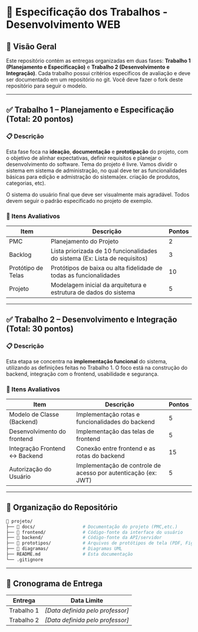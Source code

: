 # 📘 Especificação dos Trabalhos -  Desenvolvimento WEB

## 📌 Visão Geral

Este repositório contém as entregas organizadas em duas fases: **Trabalho 1 (Planejamento e Especificação)** e **Trabalho 2 (Desenvolvimento e Integração)**. Cada trabalho possui critérios específicos de avaliação e deve ser documentado em um repositório no git. Você deve fazer o fork deste repositório para seguir o modelo. 

---

## ✅ Trabalho 1 – Planejamento e Especificação (Total: 20 pontos)

### 📋 Descrição

Esta fase foca na **ideação**, **documentação** e **prototipação** do projeto, com o objetivo de alinhar expectativas, definir requisitos e planejar o desenvolvimento do software. Tema do projeto é livre. 
Vamos dividir o sistema em sistema de administração, no qual deve ter as funcionalidades básicas para edição e admistração do sistema(ex. criação de produtos, categorias, etc). 

O sistema do usuário final que deve ser visualmente mais agradável. Todos devem seguir o padrão especificado no projeto de exemplo. 

### 📂 Itens Avaliativos

| Item | Descrição | Pontos |
|------|-----------|--------|
| PMC |  Planejamento do Projeto | 2 |
| Backlog | Lista priorizada de 10 funcionalidades do sistema (Ex: Lista de requisitos) | 3 |
| Protótipo de Telas | Protótipos de baixa ou alta fidelidade de todas as funcionalidades| 10 |
| Projeto | Modelagem inicial da arquitetura e estrutura de dados  do sistema| 5 |

---

## ✅ Trabalho 2 – Desenvolvimento e Integração (Total: 30 pontos)

### 📋 Descrição

Esta etapa se concentra na **implementação funcional** do sistema, utilizando as definições feitas no Trabalho 1. O foco está na construção do backend, integração com o frontend, usabilidade e segurança.

### 📂 Itens Avaliativos

| Item | Descrição | Pontos |
|------|-----------|--------|
| Modelo de Classe (Backend) | Implementação rotas e funcionalidades do backend | 5 |
| Desenvolvimento do frontend | Implementação das telas de frontend | 5 |
| Integração Frontend ↔ Backend | Conexão entre frontend e as rotas do backend | 15 |
| Autorização do Usuário | Implementação de controle de acesso por autenticação (ex: JWT) | 5 |

---

## 📎 Organização do Repositório

```bash
📁 projeto/
├── 📁 docs/                  # Documentação do projeto (PMC,etc.)
├── 📁 frontend/              # Código-fonte da interface do usuário
├── 📁 backend/               # Código-fonte da API/servidor
├── 📁 prototipos/            # Arquivos de protótipos de tela (PDF, Figma, imagens)
├── 📁 diagramas/             # Diagramas UML
├── README.md                # Esta documentação
└── .gitignore
```

---

## 📅 Cronograma de Entrega

| Entrega | Data Limite |
|--------|-------------|
| Trabalho 1 | _[Data definida pelo professor]_ |
| Trabalho 2 | _[Data definida pelo professor]_ |
